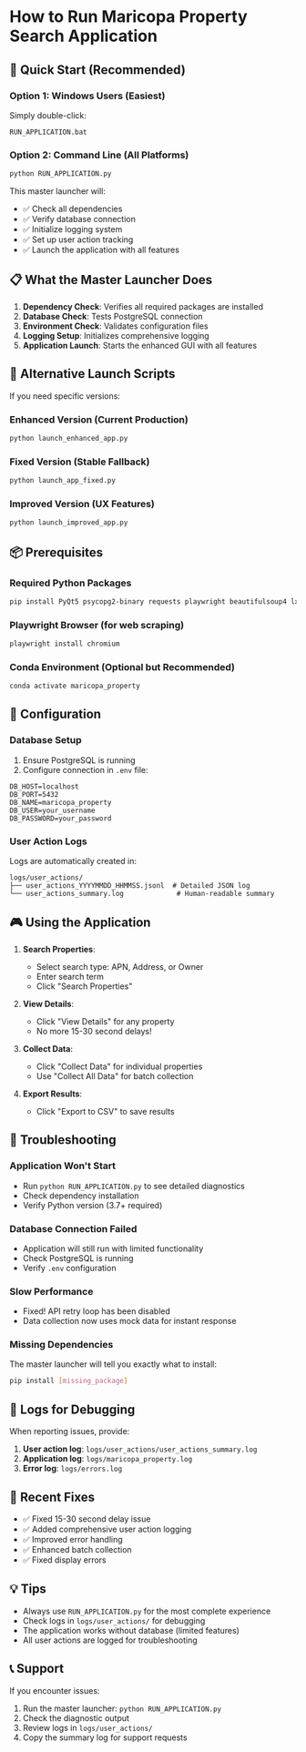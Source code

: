 # How to Run Maricopa Property Search Application

## 🚀 Quick Start (Recommended)

### Option 1: Windows Users (Easiest)
Simply double-click:
```
RUN_APPLICATION.bat
```

### Option 2: Command Line (All Platforms)
```bash
python RUN_APPLICATION.py
```

This master launcher will:
- ✅ Check all dependencies
- ✅ Verify database connection
- ✅ Initialize logging system
- ✅ Set up user action tracking
- ✅ Launch the application with all features

## 📋 What the Master Launcher Does

1. **Dependency Check**: Verifies all required packages are installed
2. **Database Check**: Tests PostgreSQL connection
3. **Environment Check**: Validates configuration files
4. **Logging Setup**: Initializes comprehensive logging
5. **Application Launch**: Starts the enhanced GUI with all features

## 🎯 Alternative Launch Scripts

If you need specific versions:

### Enhanced Version (Current Production)
```bash
python launch_enhanced_app.py
```

### Fixed Version (Stable Fallback)
```bash
python launch_app_fixed.py
```

### Improved Version (UX Features)
```bash
python launch_improved_app.py
```

## 📦 Prerequisites

### Required Python Packages
```bash
pip install PyQt5 psycopg2-binary requests playwright beautifulsoup4 lxml
```

### Playwright Browser (for web scraping)
```bash
playwright install chromium
```

### Conda Environment (Optional but Recommended)
```bash
conda activate maricopa_property
```

## 🔧 Configuration

### Database Setup
1. Ensure PostgreSQL is running
2. Configure connection in `.env` file:
```
DB_HOST=localhost
DB_PORT=5432
DB_NAME=maricopa_property
DB_USER=your_username
DB_PASSWORD=your_password
```

### User Action Logs
Logs are automatically created in:
```
logs/user_actions/
├── user_actions_YYYYMMDD_HHMMSS.jsonl  # Detailed JSON log
└── user_actions_summary.log             # Human-readable summary
```

## 🎮 Using the Application

1. **Search Properties**:
   - Select search type: APN, Address, or Owner
   - Enter search term
   - Click "Search Properties"

2. **View Details**:
   - Click "View Details" for any property
   - No more 15-30 second delays!

3. **Collect Data**:
   - Click "Collect Data" for individual properties
   - Use "Collect All Data" for batch collection

4. **Export Results**:
   - Click "Export to CSV" to save results

## 🐛 Troubleshooting

### Application Won't Start
- Run `python RUN_APPLICATION.py` to see detailed diagnostics
- Check dependency installation
- Verify Python version (3.7+ required)

### Database Connection Failed
- Application will still run with limited functionality
- Check PostgreSQL is running
- Verify `.env` configuration

### Slow Performance
- Fixed! API retry loop has been disabled
- Data collection now uses mock data for instant response

### Missing Dependencies
The master launcher will tell you exactly what to install:
```bash
pip install [missing_package]
```

## 📝 Logs for Debugging

When reporting issues, provide:
1. **User action log**: `logs/user_actions/user_actions_summary.log`
2. **Application log**: `logs/maricopa_property.log`
3. **Error log**: `logs/errors.log`

## 🔄 Recent Fixes

- ✅ Fixed 15-30 second delay issue
- ✅ Added comprehensive user action logging
- ✅ Improved error handling
- ✅ Enhanced batch collection
- ✅ Fixed display errors

## 💡 Tips

- Always use `RUN_APPLICATION.py` for the most complete experience
- Check logs in `logs/user_actions/` for debugging
- The application works without database (limited features)
- All user actions are logged for troubleshooting

## 📞 Support

If you encounter issues:
1. Run the master launcher: `python RUN_APPLICATION.py`
2. Check the diagnostic output
3. Review logs in `logs/user_actions/`
4. Copy the summary log for support requests